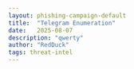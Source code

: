 ```yaml
---
layout: phishing-campaign-default
title:  "Telegram Enumeration"
date:   2025-08-07
description: "qwerty"
author: "RedDuck"
tags: threat-intel
---
```


<style>

.Container {
  width: 500px;
  border-radius: 6px;
  position: relative;
  background: #282B36;
  margin: 60px auto 0 auto;
  box-shadow: 0 10px 40px 0 rgba(40,43,54,0.30);
  
  nav {
    top: 15px;
    left: 15px;
    position: absolute;
    
    a {
      z-index: 2;
      color: #A5AAAF;
      font-size: 13px;
      padding: 5px 8px;
      border-radius: 4px;
      display: inline-block;
      text-decoration: none;
      &:hover, &.active { color: white; }
    }
    
    .current {
      top: 0;
      left: 0;
      z-index: 0;
      width: 40px;
      height: 22px;
      border-radius: 3px;
      position: absolute;
      background-color: rgba(white, .2);
    }
  }
}

.Container .Contents {
  width: 100%;
  display: flex;
  overflow: hidden;
  align-items: flex-start;
}

.Container .Content {
  width: 100%;
  flex-shrink: 0;
  color: #FFFFFF;
  font-size: 15px;
  line-height: 24px;
  padding: 60px 30px 30px 30px;
  
  .hljs  {
    padding: 0; 
    font-size: 13px;
    line-height: 24px;
    font-family: Consolas, Monaco, monospace;
  }
}

.hljs-number { color: #FFC24C }

.credit {
  left: 50%;
  bottom: 30px;
  width: 300px;
  position: fixed;
  text-align: center;
  margin-left: -150px;
  
  p {
    color: #6C738B;
    font-size: 13px;
    font-weight: 300;
    line-height: 20px;
  }
  
  p a {
    color: #32325D;
    font-weight: 400;
    text-decoration: none;
  }
  
  p a:hover { color: #5C33FF; }
}
<style>

In order to facilitate research into attacks which use Telegram to exfiltrate victim information, as well as seek out the appropriate entities to which to report the crimes, we rely on using native Telegram bot API endpoints to enumerate attacker information.

Note: this requires that the attacker leaves their bot token and channel ID available, whether in a config file or a network request.

THESE WORKFLOWS SHOULD NOT BE USED AGAINST NON-ATTACKER CHANNELS. WE ONLY ANALYZE SITES SUBMITTED TO PHISHTANK.ORG, AND ARE CONFIMRED TO BE VALID PHISHES.

<div class="Container">
  <nav>
    <div class="current"></div>
    <a href="#one" class="active">Python</a>
  </nav>
  <div class="Contents">
    <div class="Content" id="one">
    <pre><code>
    from datetime import datetime
    import requests
    import time
    import os

    USING = "BOT_TOKEN1"

    BOT_TOKENS = {"BOT_TOKEN1": "{BOT-TOKEN}"}

    CHANNEL_IDS = {"BOT_TOKEN1": "{BOT-CHANNEL}"}

    MY_CHANNEL_IDS = {"BOT_TOKEN1": "{YOUR-CHANNEL}"}

</code></pre>
  </div>
  </div>
</div>

<div class="credit">
  <p>The code snippet format are taken from Stripe's <a href="https://stripe.com/docs/api#create_charge" target="_blank">incredible documentation</a></p>
</div>

<!-- ```python
from datetime import datetime
import requests
import time
import os

USING = "BOT_TOKEN1"

BOT_TOKENS = {"BOT_TOKEN1": "{BOT-TOKEN}"}

CHANNEL_IDS = {"BOT_TOKEN1": "{BOT-CHANNEL}"}

MY_CHANNEL_IDS = {"BOT_TOKEN1": "{YOUR-CHANNEL}"}

URL = f"https://api.telegram.org/{BOT_TOKENS[USING]}/" 

# Workflow that will gather data specific to the channel that the attackers are using to exfiltrate data. If the channel ID is not known, you can use 
# determine this value by interacting with the attacker's bot; the response you receive will likely contain the ID of the channel used to exfiltrate victim data
channel_endpoints = {
    "getChatAdministrators":f"getChatAdministrators?chat_id={CHANNEL_IDS[USING]}",
    "getChat":f"getChat?chat_id={CHANNEL_IDS[USING]}",
    "getChatMembersCount":f"getChatMembersCount?chat_id={CHANNEL_IDS[USING]}",
    "createChatInviteLink":f"createChatInviteLink?chat_id={CHANNEL_IDS[USING]}",
}

# Workflow that will gather data on the bot, such as 
# - Name
# - Recent updates
# - Description
# and other general information that can be used later.
gen_endpoints = {
    "getUpdates":"getUpdates",
    "getWebhookInfo":"getWebhookInfo",
    "getMe":"getMe",
    "getMyCommands":"getMyCommands",
    "getMyName":"getMyName",
    "getMyDescription":"getMyDescription",
    "getAvailableGifts":"getAvailableGifts",
    "getWebhookInfo":"getWebhookInfo",
}

# Workflow that will remove evidence of your interaction with the attacker's bot. These endpoints will
# - Leave the chat you created to enumerate stolen data
# - Close the bot
# - Log the bot out
clear_tracks = {
    "leaveChat":f"leaveChat?chat_id={MY_CHANNEL_IDS[USING]}",
    "close":f"close",
    "logOut":f"logOut"
}

# Workflow that will send data specified by you to the attacker's channel. By default, this workflow sends empty messages, and disables notifications, so as to minimize the likelihood that the attacker will immediately detect any anomolous behavior. You may use this workflow to pollute the attacker's
# dataset, enumerate channel ID(s), etc.
sendMessage = {
    "sendMessage":f"sendMessage?text=''&chat_id={MY_CHANNEL_IDS[USING]}&disable_notification=True"
}

# Workflow to enumerate what data the attackers have stolen. 
forwardMessage = {
    "forwardMessage": f"forwardMessage?chat_id={MY_CHANNEL_IDS[USING]}&from_chat_id={CHANNEL_IDS[USING]}&message_id="
}

folder = f"{USING}-{datetime.today().strftime('%m-%d-%y')}"
try:
    os.mkdir(f"{folder}")
except:
    print("Folder already exists")
os.chdir(f"{folder}")

def enumerate():
    for inc in range(X,Y): 
        for key in forwardMessage.keys():
            looking_at = key
            response = requests.get(URL+forwardMessage[looking_at]+str(inc))
            print(response.text)
            if "Too Many Requests: retry after" not in response.text and "Bad Request: message to forward not found" not in response.text:
                with open(f"{looking_at}.json","a") as a:
                    a.write(f"{response.text}\n")
    
def query_endpoint(endpoint):
    for key in endpoint.keys():
        looking_at = key
        response = requests.get(URL+endpoint[looking_at])
        print(response.text)
        if '{"ok":true' in response.text:
            with open(f"{looking_at}.json","a") as a:
                a.write(f"{response.text}\n")

def initial_recon():
    query_endpoint(gen_endpoints)
    query_endpoint(channel_endpoints)

STAGE = "3"

match STAGE:
    case "1":
        initial_recon()
    case "2":
        enumerate()
    case "3":
        query_endpoint(clear_tracks)

os.chdir("..")
``` -->